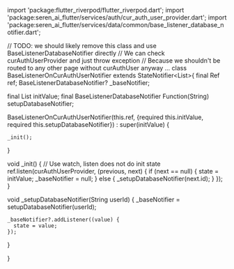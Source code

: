 import 'package:flutter_riverpod/flutter_riverpod.dart';
import 'package:seren_ai_flutter/services/auth/cur_auth_user_provider.dart';
import 'package:seren_ai_flutter/services/data/common/base_listener_database_notifier.dart';

// TODO: we should likely remove this class and use BaseListenerDatabaseNotifier directly
// We can check curAuthUserProvider and just throw exception 
// Because we shouldn't be routed to any other page without curAuthUser anyway ... 
class BaseListenerOnCurAuthUserNotifier<K> extends StateNotifier<List<K>>{
  final Ref ref;
  BaseListenerDatabaseNotifier<K>? _baseNotifier;

  final List<K> initValue;
  final BaseListenerDatabaseNotifier<K> Function(String) setupDatabaseNotifier;

  BaseListenerOnCurAuthUserNotifier(this.ref, {required this.initValue, required this.setupDatabaseNotifier}) : super(initValue) {

    _init();
  }

  void _init() {
    // Use watch, listen does not do init state 
    ref.listen(curAuthUserProvider, (previous, next) {
      if (next == null) {
        state = initValue;
        _baseNotifier = null;
      } else {
        _setupDatabaseNotifier(next.id);
      }
    });
  }

  void _setupDatabaseNotifier(String userId) {
    _baseNotifier = setupDatabaseNotifier(userId); 

    _baseNotifier?.addListener((value) {
      state = value;
    });
  }

}